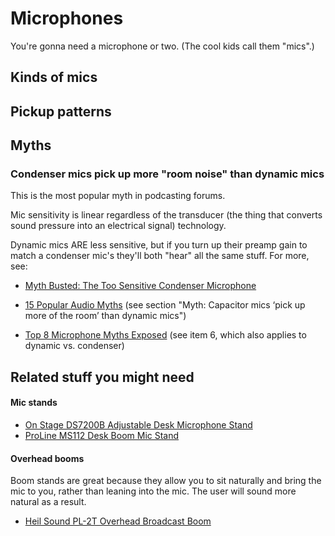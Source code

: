 Microphones
=======

You're gonna need a microphone or two. (The cool kids call them "mics".)

## Kinds of mics




## Pickup patterns




## Myths

### Condenser mics pick up more "room noise" than dynamic mics

This is the most popular myth in podcasting forums.

Mic sensitivity is linear regardless of the transducer (the thing that converts sound pressure into an electrical signal) technology.

Dynamic mics ARE less sensitive, but if you turn up their preamp gain to match a condenser mic's they'll both "hear" all the same stuff. For more, see:

* [Myth Busted: The Too Sensitive Condenser Microphone](http://www.homebrewedmusic.com/2009/12/30/myth-busted-the-too-sensitive-condenser-microphone/)

* [15 Popular Audio Myths](http://www.soundonsound.com/sos/mar14/articles/myths.htm) (see section "Myth: Capacitor mics ‘pick up more of the room’ than dynamic mics")

* [Top 8 Microphone Myths Exposed](http://blog.shure.com/top-8-microphone-myths-exposed/) (see item 6, which also applies to dynamic vs. condenser)

## Related stuff you might need

#### Mic stands

* [On Stage DS7200B Adjustable Desk Microphone Stand](http://www.amazon.com/dp/B0002M3OVI/)
* [ProLine MS112 Desk Boom Mic Stand](http://www.amazon.com/dp/B000J0N5TY/)

#### Overhead booms

Boom stands are great because they allow you to sit naturally and bring the mic to you, rather than leaning into the mic.  The user will sound more natural as a result.

* [Heil Sound PL-2T Overhead Broadcast Boom](http://www.amazon.com/dp/B000SZVZ74)
